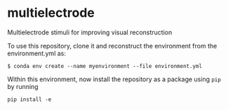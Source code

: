 # multielectrode
Multielectrode stimuli for improving visual reconstruction

To use this repository, clone it and reconstruct the environment from the environment.yml as:

`$ conda env create --name myenvironment --file environment.yml`

Within this environment, now install the repository as a package using `pip` by running

`pip install -e`
